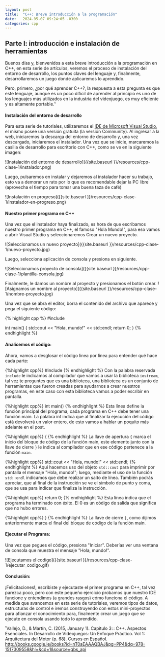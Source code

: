 ```yaml
---
layout: post
title:  "C++: Breve introducción a la programación"
date:   2024-05-07 09:24:05 -0300
categories: cpp
---
```



## Parte I: introducción e instalación de herramientas
Buenos días y, bienvenidos a esta breve introducción a la programación en C++, en esta serie de artículos, veremos el proceso de instalación del entorno de desarrollo, los puntos claves del lenguaje y, finalmente, desarrollaremos un juego donde aplicaremos lo aprendido.


Pero, primero, ¿por qué aprender C++?, la respuesta a esta pregunta es que este lenguaje, aunque es un poco difícil de aprender al principio es uno de los lenguajes más utilizados en la industria del videojuego, es muy eficiente y es altamente portable.¹


#### Instalación del entorno de desarrollo
Para esta serie de tutoriales, utilizaremos el [IDE de Microsoft Visual Studio][IDE-VS], el mismo posee una versión gratuita (la versión Community).
Al ingresar a la web, iniciaremos la descarga del entorno de desarrollo y, una vez descargado, iniciaremos el instalador.
Una vez que se inicie, marcaremos la casilla de desarrollo para escritorio con C++, como se ve en la siguiente imagen:


![Instalación del entorno de desarrollo]({{site.baseurl }}/resources/cpp-clase-1/instalador.png)


Luego, pulsaremos en instalar y dejaremos al instalador hacer su trabajo, esto va a demorar un rato por lo que es recomendable dejar la PC libre (aprovecha el tiempo para tomar una buena taza de café)


![Instalación en progreso]({{site.baseurl }}/resources/cpp-clase-1/instalador-en-progreso.png)


#### Nuestro primer programa en C++
Una vez que el instalador haya finalizado, es hora de que escribamos nuestro primer programa en C++, el famoso "Hola Mundo!", para eso vamos a abrir Visual Studio y seleccionaremos Crear un nuevo proyecto.


![Seleccionamos un nuevo proyecto]({{site.baseurl }}/resources/cpp-clase-1/nuevo-proyecto.jpg)


Luego, selecciona aplicación de consola y presiona en siguiente.


![Seleccionamos proyecto de consola]({{site.baseurl }}/resources/cpp-clase-1/plantilla-consola.jpg)


Finalmente, le damos un nombre al proyecto y presionamos el botón crear.
![Asignamos un nombre al proyecto]({{site.baseurl }}/resources/cpp-clase-1/nombre-proyecto.jpg)


Una vez que se abra el editor, borra el contenido del archivo que aparece y pega el siguiente código:


{% highlight cpp %}
#include <iostream>


int main() {
    std::cout << "Hola, mundo!" << std::endl;
    return 0;
}
{% endhighlight %}


#### Analicemos el código:


Ahora, vamos a desglosar el código línea por línea para entender qué hace cada parte:


{%highlight cpp%}
#include <iostream>
{% endhighlight %}
Con la palabra reservada `include` le indicamos al compilador que vamos a usar la biblioteca `iostream`, tal vez te preguntes que es una biblioteca, una biblioteca es un conjunto de herramientas que fueron creadas para ayudarnos a crear nuestros programas, en este caso con esta biblioteca vamos a poder escribir en pantalla.


{%highlight cpp%}
int main()
{% endhighlight %}
Esta línea define la función principal del programa, cada programa en C++ debe tener una función main. La palabra int indica que al finalizar la ejecución del código está devolverá un valor entero, de esto vamos a hablar un poquito más adelante en el post.


{%highlight cpp%}
{
{% endhighlight %}
La llave de apertura `{` marca el inicio del bloque de código de la función main, este elemento junto con la llave de cierre `}` le indica al compilador que en ese código pertenece a la función `main`.


{%highlight cpp%}
std::cout << "Hola, mundo!" << std::endl;
{% endhighlight %}
Aquí hacemos uso del objeto `std::cout` para imprimir por pantalla el mensaje "Hola, mundo!"; luego, mediante el uso de la función `std::endl` indicamos que debe realizar un salto de línea. También podrás apreciar, que al final de la instrucción se ve el símbolo de punto y coma, que se usa para indicar que finaliza la instrucción.


{%highlight cpp%}
return 0;
{% endhighlight %}
Esta línea indica que el programa ha terminado con éxito. El 0 es un código de salida que significa que no hubo errores.


{%highlight cpp%}
}
{% endhighlight %}
La llave de cierre `}`, como dijimos anteriormente marca el final del bloque de código de la función main.




#### Ejecutar el Programa:


Una vez que pegues el código, presiona "Iniciar". Deberías ver una ventana de consola que muestra el mensaje "Hola, mundo!".


![Ejecutamos el codigo]({{site.baseurl }}/resources/cpp-clase-1/ejecutar_codigo.gif)


#### Conclusión:
¡Felicitaciones!, escribiste y ejecutaste el primer  programa en C++, tal vez parezca poco, pero con este pequeño ejercicio probamos que nuestro IDE funcione y entendimos (a grandes rasgos) cómo funciona el código.
A medida que avancemos en esta serie de tutoriales, veremos tipos de datos, estructuras de control e iremos construyendo con estos mini-proyectos para afianzar el conocimiento para, finalmente crear un juego que se ejecute en consola usando todo lo aprendido.


¹Vallejo, D., & Martín, C. (2015, January 1). Capítulo 3 :: C++. Aspectos Esenciales. In Desarrollo de Videojuegos: Un Enfoque Práctico. Vol 1: Arquitectura del Motor (p. 68). Cursos en Español. http://books.google.ie/books?id=nT0aEAAAQBAJ&pg=PP4&dq=978-1517309558&hl=&cd=1&source=gbs_api

[IDE-VS]: https://visualstudio.microsoft.com/es/vs/community/